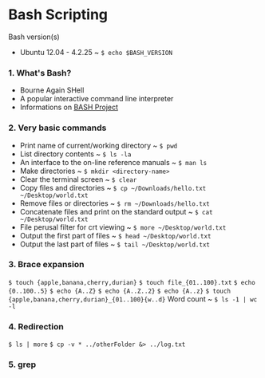 # Bash Scripting
Bash version(s)
- Ubuntu 12.04 - 4.2.25 ~ `$ echo $BASH_VERSION`

### 1. What's Bash?
- Bourne Again SHell
- A popular interactive command line interpreter
- Informations on [BASH Project](http://tiswww.case.edu/php/chet/bash/bashtop.html)

### 2. Very basic commands
- Print name of current/working directory
	~ `$ pwd`
- List directory contents
	~ `$ ls -la`
- An interface to the on-line reference manuals 
	~ `$ man ls`
- Make directories 
	~ `$ mkdir <directory-name>`
- Clear the terminal screen 
	~ `$ clear`
- Copy files and directories 
	~ `$ cp ~/Downloads/hello.txt ~/Desktop/world.txt`
- Remove files or directories 
	~ `$ rm ~/Downloads/hello.txt`
- Concatenate files and print on the standard output 
	~ `$ cat ~/Desktop/world.txt`
- File perusal filter for crt viewing 
	~ `$ more ~/Desktop/world.txt`
- Output the first part of files 
	~ `$ head ~/Desktop/world.txt`
- Output the last part of files 
	~ `$ tail ~/Desktop/world.txt`

### 3. Brace expansion
`$ touch {apple,banana,cherry,durian}`
`$ touch file_{01..100}.txt`
`$ echo {0..100..5}`
`$ echo {A..Z}`
`$ echo {A..Z..2}`
`$ echo {A..z}`
`$ touch {apple,banana,cherry,durian}_{01..100}{w..d}`
Word count ~ `$ ls -1 | wc -l`

### 4. Redirection
`$ ls | more`
`$ cp -v * ../otherFolder &> ../log.txt`

### 5. grep